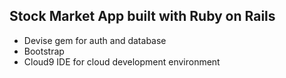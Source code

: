 ## Stock Market App built with Ruby on Rails

- Devise gem for auth and database 
- Bootstrap
- Cloud9 IDE for cloud development environment

